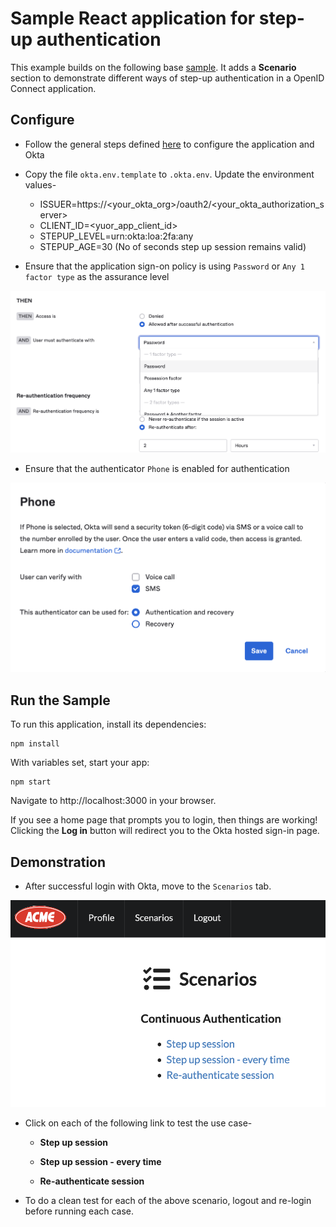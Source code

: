 # Sample React application for step-up authentication

This example builds on the following base [sample](https://github.com/okta/samples-js-react). It adds a **Scenario** section to demonstrate different ways of step-up authentication in a OpenID Connect application.


## Configure

* Follow the general steps defined [here](https://github.com/okta/samples-js-react/tree/master/okta-hosted-login) to configure the application and Okta

* Copy the file `okta.env.template` to `.okta.env`. Update the environment values-

    * ISSUER=https://<your_okta_org>/oauth2/<your_okta_authorization_server>
    * CLIENT_ID=<yuor_app_client_id>
    * STEPUP_LEVEL=urn:okta:loa:2fa:any
    * STEPUP_AGE=30 (No of seconds step up session remains valid)
  
* Ensure that the application sign-on policy is using  `Password` or `Any 1 factor type` as the assurance level

![Authentication Policy](./public/2-policy.png)

* Ensure that the authenticator `Phone` is enabled for authentication

![Phone Authenticator](./public/1-authenticator.png)


## Run the Sample

To run this application, install its dependencies:

```
npm install
```

With variables set, start your app:

```
npm start
```

Navigate to http://localhost:3000 in your browser.

If you see a home page that prompts you to login, then things are working!  Clicking the **Log in** button will redirect you to the Okta hosted sign-in page.


## Demonstration

* After successful login with Okta, move to the `Scenarios` tab. 

![Demo](./public/3-demo.png)

* Click on each of the following link to test the use case-

  * **Step up session**
  
  * **Step up session - every time**
  
  * **Re-authenticate session**

* To do a clean test for each of the above scenario, logout and re-login before running each case.



